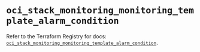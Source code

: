 # `oci_stack_monitoring_monitoring_template_alarm_condition`

Refer to the Terraform Registry for docs: [`oci_stack_monitoring_monitoring_template_alarm_condition`](https://registry.terraform.io/providers/hashicorp/oci/7.19.0/docs/resources/stack_monitoring_monitoring_template_alarm_condition).
